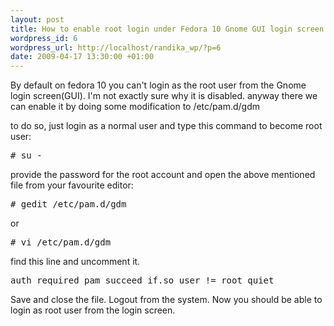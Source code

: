 ```yaml
--- 
layout: post
title: How to enable root login under Fedora 10 Gnome GUI login screen
wordpress_id: 6
wordpress_url: http://localhost/randika_wp/?p=6
date: 2009-04-17 13:30:00 +01:00
---
```

By default on fedora 10 you can't login as the root user from the Gnome login screen(GUI). I'm not exactly sure why it is disabled. anyway there we can enable it by doing some modification to  /etc/pam.d/gdm

to do so, just login as a normal user and type this command to become root user:
<pre class="console">
# su -
</pre>
provide the password for the root account and open the above mentioned file from your favourite editor:
<pre class="console">
# gedit /etc/pam.d/gdm
</pre>
or
<pre class="console">
# vi /etc/pam.d/gdm
</pre>
find this line and uncomment it.
<pre class="console">
auth required pam_succeed_if.so user != root quiet
</pre>
Save and close the file. Logout from the system. Now you should be able to login as root user from the login screen.
